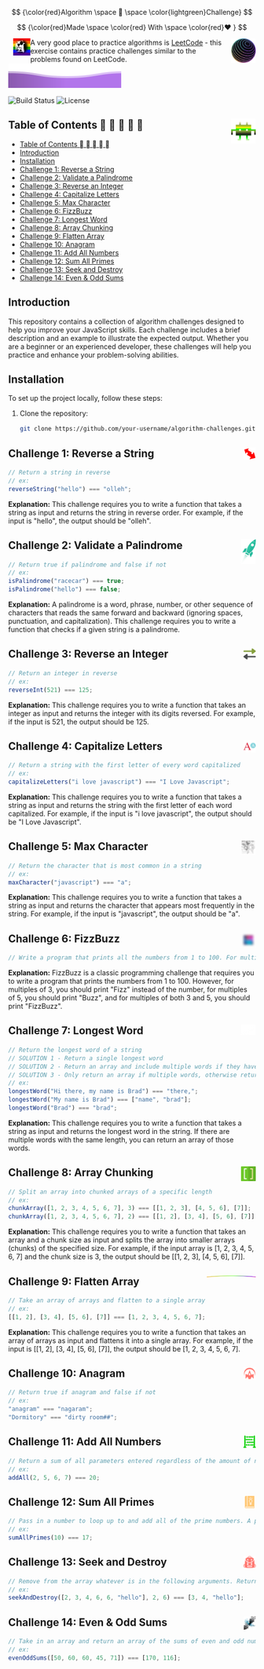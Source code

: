 $$
{\color{red}Algorithm \space 🔱  \space \color{lightgreen}Challenge}
$$

$$
{\color{red}Made \space \color{red} With \space \color{red}❤️ }
$$

<img src="./images/ted.png" alt="Algorithm Challenge" width="35" align="left" style="margin-left: 10px;" />
<img src="./images/4-small.png" alt="Algorithm Challenge" width="50" align="right" style="margin-left: 10px;" />

A very good place to practice algorithms is [LeetCode](https://leetcode.com) - this exercise contains practice challenges similar to the problems found on LeetCode.
![](images/gradientWave.svg)

![Build Status](https://img.shields.io/badge/build-passing-brightgreen)
![License](https://img.shields.io/badge/license-MIT-blue)

## Table of Contents 🏽 🏼 🏻 🏿 🏾<img src="./images/alien-green.svg" alt="Table of Content" width="50" align="right" style="margin-left: 10px" />

- [Table of Contents 🏽 🏼 🏻 🏿 🏾](#table-of-contents-----)
- [Introduction](#introduction)
- [Installation](#installation)
- [Challenge 1: Reverse a String ](#challenge-1-reverse-a-string-)
- [Challenge 2: Validate a Palindrome ](#challenge-2-validate-a-palindrome-)
- [Challenge 3: Reverse an Integer ](#challenge-3-reverse-an-integer-)
- [Challenge 4: Capitalize Letters ](#challenge-4-capitalize-letters-)
- [Challenge 5: Max Character ](#challenge-5-max-character-)
- [Challenge 6: FizzBuzz ](#challenge-6-fizzbuzz-)
- [Challenge 7: Longest Word ](#challenge-7-longest-word-)
- [Challenge 8: Array Chunking ](#challenge-8-array-chunking-)
- [Challenge 9: Flatten Array ](#challenge-9-flatten-array-)
- [Challenge 10: Anagram ](#challenge-10-anagram-)
- [Challenge 11: Add All Numbers ](#challenge-11-add-all-numbers-)
- [Challenge 12: Sum All Primes ](#challenge-12-sum-all-primes-)
- [Challenge 13: Seek and Destroy ](#challenge-13-seek-and-destroy-)
- [Challenge 14: Even \& Odd Sums ](#challenge-14-even--odd-sums-)

## Introduction

This repository contains a collection of algorithm challenges designed to help you improve your JavaScript skills. Each challenge includes a brief description and an example to illustrate the expected output. Whether you are a beginner or an experienced developer, these challenges will help you practice and enhance your problem-solving abilities.

## Installation

To set up the project locally, follow these steps:

1. Clone the repository:
   ```sh
   git clone https://github.com/your-username/algorithm-challenges.git
   ```

## Challenge 1: Reverse a String <img src="./images/reversed-red.svg" alt="Algorithm Challenge" width="25" align="right" style="margin-left: 10px;" />

```javascript
// Return a string in reverse
// ex:
reverseString("hello") === "olleh";
```

**Explanation:** This challenge requires you to write a function that takes a string as input and returns the string in reverse order. For example, if the input is "hello", the output should be "olleh".

## Challenge 2: Validate a Palindrome <img src="./images/png-3.png" alt="Algorithm Challenge" width="30" align="right" style="margin-left: 10px;" />

```javascript
// Return true if palindrome and false if not
// ex:
isPalindrome("racecar") === true;
isPalindrome("hello") === false;
```

**Explanation:** A palindrome is a word, phrase, number, or other sequence of characters that reads the same forward and backward (ignoring spaces, punctuation, and capitalization). This challenge requires you to write a function that checks if a given string is a palindrome.

## Challenge 3: Reverse an Integer <img src="./images/reversed-grey.svg" alt="Algorithm Challenge" width="25" align="right" style="margin-left: 10px;" />

```javascript
// Return an integer in reverse
// ex:
reverseInt(521) === 125;
```

**Explanation:** This challenge requires you to write a function that takes an integer as input and returns the integer with its digits reversed. For example, if the input is 521, the output should be 125.

## Challenge 4: Capitalize Letters <img src="./images/capitalized.svg" alt="Algorithm Challenge" width="25" align="right" style="margin-left: 10px;" />

```javascript
// Return a string with the first letter of every word capitalized
// ex:
capitalizeLetters("i love javascript") === "I Love Javascript";
```

**Explanation:** This challenge requires you to write a function that takes a string as input and returns the string with the first letter of each word capitalized. For example, if the input is "i love javascript", the output should be "I Love Javascript".

## Challenge 5: Max Character <img src="./images/png-1.png" alt="Algorithm Challenge" width="30" align="right" style="margin-left: 10px;" />

```javascript
// Return the character that is most common in a string
// ex:
maxCharacter("javascript") === "a";
```

**Explanation:** This challenge requires you to write a function that takes a string as input and returns the character that appears most frequently in the string. For example, if the input is "javascript", the output should be "a".

## Challenge 6: FizzBuzz <img src="./images/gradient.png" alt="Algorithm Challenge" width="30" align="right" style="margin-left: 10px;" />

```javascript
// Write a program that prints all the numbers from 1 to 100. For multiples of 3, instead of the number, print "Fizz", for multiples of 5 print "Buzz". For numbers which are multiples of both 3 and 5, print "FizzBuzz".
```

**Explanation:** FizzBuzz is a classic programming challenge that requires you to write a program that prints the numbers from 1 to 100. However, for multiples of 3, you should print "Fizz" instead of the number, for multiples of 5, you should print "Buzz", and for multiples of both 3 and 5, you should print "FizzBuzz".

## Challenge 7: Longest Word <img src="./images/png-4.png" alt="Algorithm Challenge" width="30" align="right" style="margin-left: 10px;" />

```javascript
// Return the longest word of a string
// SOLUTION 1 - Return a single longest word
// SOLUTION 2 - Return an array and include multiple words if they have the same length
// SOLUTION 3 - Only return an array if multiple words, otherwise return a string
// ex:
longestWord("Hi there, my name is Brad") === "there,";
longestWord("My name is Brad") === ["name", "brad"];
longestWord("Brad") === "brad";
```

**Explanation:** This challenge requires you to write a function that takes a string as input and returns the longest word in the string. If there are multiple words with the same length, you can return an array of those words.

## Challenge 8: Array Chunking <img src="./images/brackets-green.svg" alt="Algorithm Challenge" width="30" align="right" style="margin-left: 10px;" />

```javascript
// Split an array into chunked arrays of a specific length
// ex:
chunkArray([1, 2, 3, 4, 5, 6, 7], 3) === [[1, 2, 3], [4, 5, 6], [7]];
chunkArray([1, 2, 3, 4, 5, 6, 7], 2) === [[1, 2], [3, 4], [5, 6], [7]];
```

**Explanation:** This challenge requires you to write a function that takes an array and a chunk size as input and splits the array into smaller arrays (chunks) of the specified size. For example, if the input array is [1, 2, 3, 4, 5, 6, 7] and the chunk size is 3, the output should be [[1, 2, 3], [4, 5, 6], [7]].

## Challenge 9: Flatten Array <img src="./images/curve.png" alt="Algorithm Challenge" width="100" align="right" style="margin-left: 10px;" />

```javascript
// Take an array of arrays and flatten to a single array
// ex:
[[1, 2], [3, 4], [5, 6], [7]] === [1, 2, 3, 4, 5, 6, 7];
```

**Explanation:** This challenge requires you to write a function that takes an array of arrays as input and flattens it into a single array. For example, if the input is [[1, 2], [3, 4], [5, 6], [7]], the output should be [1, 2, 3, 4, 5, 6, 7].

## Challenge 10: Anagram <img src="./images/barrier.svg" alt="Algorithm Challenge" width="25" align="right" style="margin-left: 10px;" />

```javascript
// Return true if anagram and false if not
// ex:
"anagram" === "nagaram";
"Dormitory" === "dirty room##";
```

## Challenge 11: Add All Numbers <img src="./images/abacus.svg" alt="Algorithm Challenge" width="25" align="right" style="margin-left: 10px;" />

```javascript
// Return a sum of all parameters entered regardless of the amount of numbers
// ex:
addAll(2, 5, 6, 7) === 20;
```

## Challenge 12: Sum All Primes <img src="./images/book.svg" alt="Algorithm Challenge" width="25" align="right" style="margin-left: 10px;" />

```javascript
// Pass in a number to loop up to and add all of the prime numbers. A prime number is a whole number greater than 1 whose only factors are 1 and itself
// ex:
sumAllPrimes(10) === 17;
```

## Challenge 13: Seek and Destroy <img src="./images/backpack-travel.svg" alt="Algorithm Challenge" width="25" align="right" style="margin-left: 10px;" />

```javascript
// Remove from the array whatever is in the following arguments. Return the leftover numbers in an array
// ex:
seekAndDestroy([2, 3, 4, 6, 6, "hello"], 2, 6) === [3, 4, "hello"];
```

## Challenge 14: Even & Odd Sums <img src="./images/png-2.png" alt="Algorithm Challenge" width="25" align="right" style="margin-left: 10px;" />

```javascript
// Take in an array and return an array of the sums of even and odd numbers
// ex:
evenOddSums([50, 60, 60, 45, 71]) === [170, 116];
```

$$
$$
